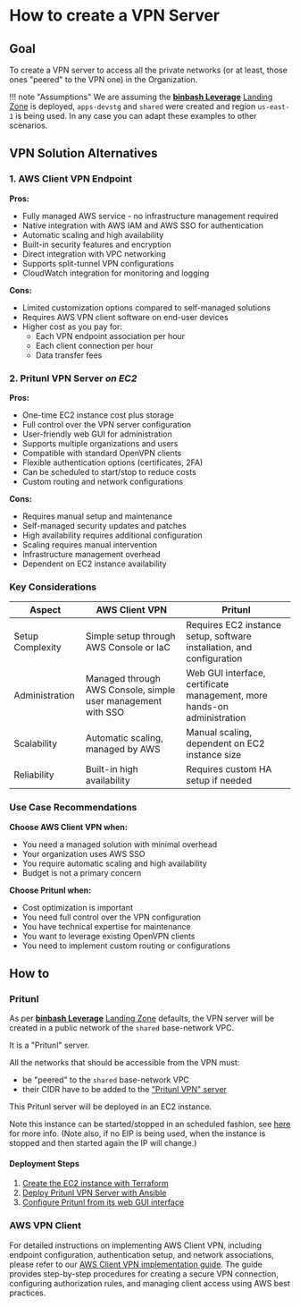 # How to create a VPN Server

## Goal

To create a VPN server to access all the private networks (or at least, those ones "peered" to the VPN one) 
in the Organization.

!!! note "Assumptions"
    We are assuming the [**binbash Leverage**](https://leverage.binbash.co/) [Landing Zone](https://leverage.binbash.co/try-leverage/) is deployed, `apps-devstg` and `shared` were
    created and region `us-east-1` is being used. In any case you can adapt these examples to other scenarios.

## VPN Solution Alternatives

### 1. AWS Client VPN Endpoint

**Pros:**

- Fully managed AWS service - no infrastructure management required
- Native integration with AWS IAM and AWS SSO for authentication
- Automatic scaling and high availability
- Built-in security features and encryption
- Direct integration with VPC networking
- Supports split-tunnel VPN configurations
- CloudWatch integration for monitoring and logging

**Cons:**

- Limited customization options compared to self-managed solutions
- Requires AWS VPN client software on end-user devices
- Higher cost as you pay for:
  - Each VPN endpoint association per hour
  - Each client connection per hour
  - Data transfer fees

### 2. Pritunl VPN Server *on EC2*

**Pros:**

- One-time EC2 instance cost plus storage
- Full control over the VPN server configuration
- User-friendly web GUI for administration
- Supports multiple organizations and users
- Compatible with standard OpenVPN clients
- Flexible authentication options (certificates, 2FA)
- Can be scheduled to start/stop to reduce costs
- Custom routing and network configurations

**Cons:**

- Requires manual setup and maintenance
- Self-managed security updates and patches
- High availability requires additional configuration
- Scaling requires manual intervention
- Infrastructure management overhead
- Dependent on EC2 instance availability

### Key Considerations

| **Aspect** | **AWS Client VPN** | **Pritunl** |
|------------|--------------------|-------------|
| Setup Complexity | Simple setup through AWS Console or IaC | Requires EC2 instance setup, software installation, and configuration |
| Administration | Managed through AWS Console, simple user management with SSO | Web GUI interface, certificate management, more hands-on administration |
| Scalability | Automatic scaling, managed by AWS | Manual scaling, dependent on EC2 instance size |
| Reliability | Built-in high availability | Requires custom HA setup if needed |


### Use Case Recommendations

**Choose AWS Client VPN when:**

- You need a managed solution with minimal overhead
- Your organization uses AWS SSO
- You require automatic scaling and high availability
- Budget is not a primary concern

**Choose Pritunl when:**

- Cost optimization is important
- You need full control over the VPN configuration
- You have technical expertise for maintenance
- You want to leverage existing OpenVPN clients
- You need to implement custom routing or configurations


## How to

### Pritunl

As per [**binbash Leverage**](https://leverage.binbash.co/) [Landing Zone](https://leverage.binbash.co/try-leverage/) defaults, the VPN server will be created in a public network of 
the `shared` base-network VPC.

It is a "Pritunl" server.

All the networks that should be accessible from the VPN must:

- be "peered" to the `shared` base-network VPC
- their CIDR have to be added to the ["Pritunl VPN" server](https://pritunl.com/)

This Pritunl server will be deployed in an EC2 instance.

Note this instance can be started/stopped in an scheduled fashion, see [here](/user-guide/cookbooks/schedule-start-stop-ec2) for more info. 
(Note also, if no EIP is being used, when the instance is stopped and then started again the IP will change.)

#### Deployment Steps
1. [Create the EC2 instance with Terraform](./VPN-server-terraform.md)
2. [Deploy Pritunl VPN Server with Ansible](./VPN-server-ansible.md)
3. [Configure Pritunl from its web GUI interface](./VPN-server-gui-setup.md)

### AWS VPN Client

For detailed instructions on implementing AWS Client VPN, including endpoint configuration, authentication setup, and network associations, please refer to our [AWS Client VPN implementation guide](https://github.com/binbashar/le-tf-infra-aws/blob/master/network/us-east-1/client-vpn/README.md). The guide provides step-by-step procedures for creating a secure VPN connection, configuring authorization rules, and managing client access using AWS best practices.

